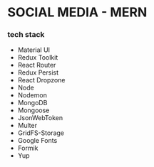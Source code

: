 # SOCIAL MEDIA - MERN

### tech stack

- Material UI
- Redux Toolkit
- React Router
- Redux Persist
- React Dropzone
- Node
- Nodemon
- MongoDB
- Mongoose
- JsonWebToken
- Multer
- GridFS-Storage
- Google Fonts
- Formik
- Yup
